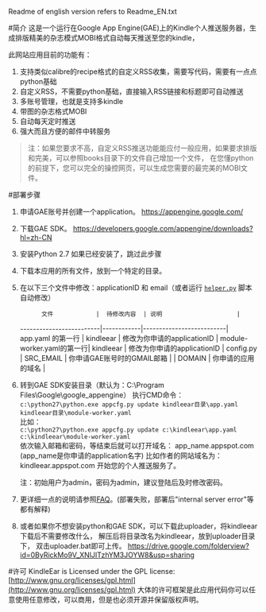 Readme of english version refers to Readme_EN.txt

#简介
这是一个运行在Google App Engine(GAE)上的Kindle个人推送服务器，生成排版精美的杂志模式MOBI格式自动每天推送至您的kindle，

此网站应用目前的功能有：

1. 支持类似calibre的recipe格式的自定义RSS收集，需要写代码，需要有一点点python基础
2. 自定义RSS，不需要python基础，直接输入RSS链接和标题即可自动推送
3. 多账号管理，也就是支持多kindle
4. 带图的杂志格式MOBI
5. 自动每天定时推送
6. 强大而且方便的邮件中转服务

> 注：如果您要求不高，自定义RSS推送功能能应付一般应用，如果要求排版和完美，可以参照books目录下的文件自己增加一个文件，
在您懂python的前提下，您可以完全的操控网页，可以生成您需要的最完美的MOBI文件。

#部署步骤
1. 申请GAE账号并创建一个application。 <https://appengine.google.com/>
2. 下载GAE SDK。 <https://developers.google.com/appengine/downloads?hl=zh-CN>
3. 安装Python 2.7 如果已经安装了，跳过此步骤
4. 下载本应用的所有文件，放到一个特定的目录。
5. 在以下三个文件中修改：applicationID 和 email（或者运行 [`helper.py`](helper.py) 脚本自动修改）

             文件            |  待修改内容  | 说明                     |
   -------------------------|------------|--------------------------|
   app.yaml 的第一行         | kindleear	 | 修改为你申请的applicationID |
   module-worker.yaml的第一行| kindleear  | 修改为你申请的applicationID |
   config.py               | SRC_EMAIL  | 你申请GAE账号时的GMAIL邮箱   |
                           | DOMAIN     | 你申请的应用的域名           |

6. 转到GAE SDK安装目录（默认为：C:\Program Files\Google\google_appengine）
   执行CMD命令：
   `c:\python27\python.exe appcfg.py update kindleear目录\app.yaml kindleear目录\module-worker.yaml`
   <br />比如：<br />
   `c:\python27\python.exe appcfg.py update c:\kindleear\app.yaml c:\kindleear\module-worker.yaml`
   <br />依次输入邮箱和密码，等结束后就可以打开域名：
   app_name.appspot.com (app_name是你申请的application名字)
   比如作者的网站域名为：kindleear.appspot.com
   开始您的个人推送服务了。

   注：初始用户为admin，密码为admin，建议登陆后及时修改密码。
7. 更详细一点的说明请参照[FAQ](static/faq.html)。(部署失败，部署后"internal server error"等都有解释)
8. 或者如果你不想安装python和GAE SDK，可以下载此uploader，将kindleear下载后不需要修改什么，
   解压后将目录改名为kindleear，放到uploader目录下，
   双击uploader.bat即可上传。
   <https://drive.google.com/folderview?id=0ByRickMo9V_XNlJITzhYM3JOYW8&usp=sharing>

#许可
KindleEar is Licensed under the GPL license: [http://www.gnu.org/licenses/gpl.html](http://www.gnu.org/licenses/gpl.html)
大体的许可框架是此应用代码你可以任意使用任意修改，可以商用，但是也必须开源并保留版权声明。
